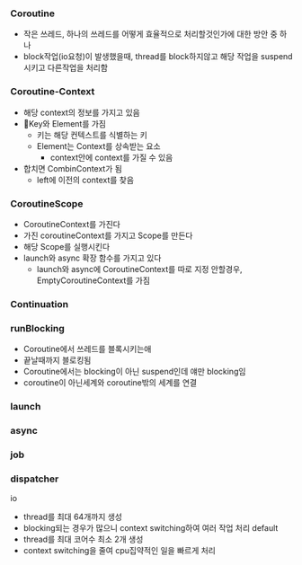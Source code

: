 ### Coroutine
- 작은 쓰레드, 하나의 쓰레드를 어떻게 효율적으로 처리할것인가에 대한 방안 중 하나
- block작업(io요청)이 발생했을때, thread를 block하지않고 해당 작업을 suspend시키고 다른작업을 처리함

### Coroutine-Context
- 해당 context의 정보를 가지고 있음
- Key와 Element를 가짐
	- 키는 해당 컨텍스트를 식별하는 키
	- Element는 Context를 상속받는 요소
		- context안에 context를 가질 수 있음
- 합치면 CombinContext가 됨
	- left에 이전의 context를 찾음

### CoroutineScope
- CoroutineContext를 가진다
- 가진 coroutineContext를 가지고 Scope를 만든다
- 해당 Scope를 실행시킨다
- launch와 async 확장 함수를 가지고 있다
	- launch와 async에 CoroutineContext를 따로 지정 안할경우, EmptyCoroutineContext를 가짐

### Continuation

### runBlocking
- Coroutine에서 쓰레드를 블록시키는애
- 끝날때까지 블로킹됨
- Coroutine에서는 blocking이 아닌 suspend인데 얘만 blocking임
- coroutine이 아닌세계와 coroutine밖의 세계를 연결

### launch
### async

### job

### dispatcher
io
- thread를 최대 64개까지 생성
- blocking되는 경우가 많으니 context switching하여 여러 작업 처리
default
- thread를 최대 코어수 최소 2개 생성
- context switching을 줄여 cpu집약적인 일을 빠르게 처리